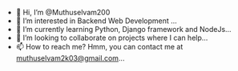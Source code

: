 - 👋 Hi, I’m @Muthuselvam200
- 👀 I’m interested in Backend Web Development ...
- 🌱 I’m currently learning Python, Django framework and NodeJs...
- 💞️ I’m looking to collaborate on projects where I can help...
- 📫 How to reach me? Hmm, you can contact me at muthuselvam2k03@gmail.com...

<!---
Muthuselvam200/Muthuselvam200 is a ✨ special ✨ repository because its `README.md` (this file) appears on your GitHub profile.
You can click the Preview link to take a look at your changes.
--->
